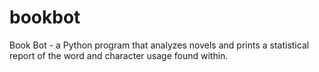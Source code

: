 # bookbot

Book Bot - a Python program that analyzes novels and prints a statistical report of the word and character usage found within.
	
